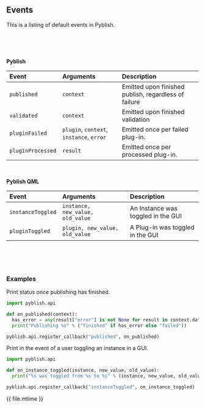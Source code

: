 ## Events

This is a listing of default events in Pyblish.

<br>
<br>
<br>

**Pyblish**

| Event            | Arguments                            | Description
|:-----------------|:-------------------------------------|:------------
| `published`      | `context`                            | Emitted upon finished publish, regardless of failure
| `validated`      | `context`                            | Emitted upon finished validation
| `pluginFailed`   | `plugin`, `context`, `instance`, `error` | Emitted once per failed plug-in.
| `pluginProcessed`   | `result` | Emitted once per processed plug-in.

<br>

**Pyblish QML**

| Event              | Arguments                            | Description
|:-------------------|:-------------------------------------|:------------
| `instanceToggled`  | `instance, new_value, old_value` | An Instance was toggled in the GUI
| `pluginToggled`    | `plugin, new_value, old_value` | A Plug-in was toggled in the GUI

<br>
<br>
<br>

### Examples

Print status once publishing has finished.

```python
import pyblish.api

def on_published(context):
  has_error = any(result["error"] is not None for result in context.data["results"])
  print("Publishing %s" % ("finished" if has_error else "failed"))

pyblish.api.register_callback("published", on_published)
```

Print in the event of a user toggling an instance in a GUI.

```python
import pyblish.api

def on_instance_toggled(instance, new_value, old_value):
  print("%s was toggled from %s to %s" % (instance, new_value, old_value))

pyblish.api.register_callback("instanceToggled", on_instance_toggled)
```

<div class="modified-date">{{ file.mtime }}</div>